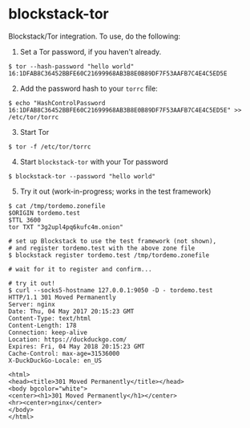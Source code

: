 # blockstack-tor

Blockstack/Tor integration.  To use, do the following:

1. Set a Tor password, if you haven't already.
```
$ tor --hash-password "hello world"
16:1DFAB8C36452BBFE60C21699968AB3B8E0B89DF7F53AAFB7C4E4C5ED5E
```

2. Add the password hash to your `torrc` file:
```
$ echo "HashControlPassword 16:1DFAB8C36452BBFE60C21699968AB3B8E0B89DF7F53AAFB7C4E4C5ED5E" >> /etc/tor/torrc
```

3. Start Tor
```
$ tor -f /etc/tor/torrc
```

4. Start `blockstack-tor` with your Tor password
```
$ blockstack-tor --password "hello world"
```

5. Try it out (work-in-progress; works in the test framework)
```
$ cat /tmp/tordemo.zonefile
$ORIGIN tordemo.test
$TTL 3600
tor TXT "3g2upl4pq6kufc4m.onion"

# set up Blockstack to use the test framework (not shown),
# and register tordemo.test with the above zone file
$ blockstack register tordemo.test /tmp/tordemo.zonefile

# wait for it to register and confirm...

# try it out!
$ curl --socks5-hostname 127.0.0.1:9050 -D - tordemo.test
HTTP/1.1 301 Moved Permanently
Server: nginx
Date: Thu, 04 May 2017 20:15:23 GMT
Content-Type: text/html
Content-Length: 178
Connection: keep-alive
Location: https://duckduckgo.com/
Expires: Fri, 04 May 2018 20:15:23 GMT
Cache-Control: max-age=31536000
X-DuckDuckGo-Locale: en_US

<html>
<head><title>301 Moved Permanently</title></head>
<body bgcolor="white">
<center><h1>301 Moved Permanently</h1></center>
<hr><center>nginx</center>
</body>
</html>
```
